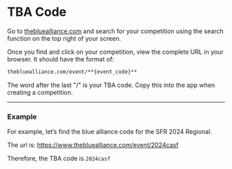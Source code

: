 # TBA Code

Go to [thebluealliance.com](https://www.thebluealliance.com/) and search for your competition using the search function on the top right of your screen.

Once you find and click on your competition, view the complete URL in your browser. It should have the format of:

```html
thebluealliance.com/event/**{event_code}**
```

The word after the last "/" is your TBA code. Copy this into the app when creating a competition.

---

### Example

For example, let’s find the blue alliance code for the SFR 2024 Regional.

The url is: https://www.thebluealliance.com/event/2024casf

Therefore, the TBA code is `2024casf`
